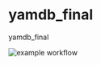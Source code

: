 # yamdb_final
yamdb_final

![example workflow](https://github.com/dk-r3d3/yamdb_final/actions/workflows/yamdb_workflow.yml/)
